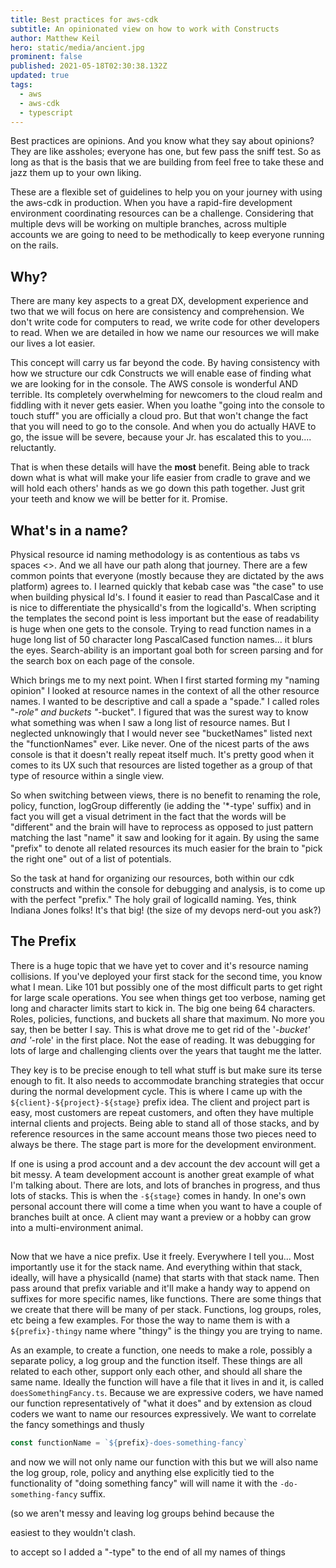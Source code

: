 ```yaml
---
title: Best practices for aws-cdk
subtitle: An opinionated view on how to work with Constructs
author: Matthew Keil
hero: static/media/ancient.jpg
prominent: false
published: 2021-05-18T02:30:38.132Z
updated: true
tags:
  - aws
  - aws-cdk
  - typescript
---
```


Best practices are opinions. And you know what they say about opinions? They are like assholes; everyone has one, but few pass the sniff test. So as long as that is the basis that we are building from feel free to take these and jazz them up to your own liking.

These are a flexible set of guidelines to help you on your journey with using the aws-cdk in production. When you have a rapid-fire development environment coordinating resources can be a challenge. Considering that multiple devs will be working on multiple branches, across multiple accounts we are going to need to be methodically to keep everyone running on the rails.

## Why?

There are many key aspects to a great DX, development experience and two that we will focus on here are consistency and comprehension. We don't write code for computers to read, we write code for other developers to read. When we are detailed in how we name our resources we will make our lives a lot easier.

This concept will carry us far beyond the code. By having consistency with how we structure our cdk Constructs we will enable ease of finding what we are looking for in the console. The AWS console is wonderful AND terrible. Its completely overwhelming for newcomers to the cloud realm and fiddling with it never gets easier. When you loathe "going into the console to touch stuff" you are officially a cloud pro. But that won't change the fact that you will need to go to the console. And when you do actually HAVE to go, the issue will be severe, because your Jr. has escalated this to you.... reluctantly.

That is when these details will have the **most** benefit. Being able to track down what is what will make your life easier from cradle to grave and we will hold each others' hands as we go down this path together. Just grit your teeth and know we will be better for it. Promise.

## What's in a name?

Physical resource id naming methodology is as contentious as tabs vs spaces <<waits for arguing to stop>>. And we all have our path along that journey. There are a few common points that everyone (mostly because they are dictated by the aws platform) agrees to. I learned quickly that kebab case was "the case" to use when building physical Id's. I found it easier to read than PascalCase and it is nice to differentiate the physicalId's from the logicalId's. When scripting the templates the second point is less important but the ease of readability is huge when one gets to the console. Trying to read function names in a huge long list of 50 character long PascalCased function names... it blurs the eyes. Search-ability is an important goal both for screen parsing and for the search box on each page of the console.

Which brings me to my next point. When I first started forming my "naming opinion" I looked at resource names in the context of all the other resource names. I wanted to be descriptive and call a spade a "spade." I called roles "_-role" and buckets "_-bucket". I figured that was the surest way to know what something was when I saw a long list of resource names. But I neglected unknowingly that I would never see "bucketNames" listed next the "functionNames" ever. Like never. One of the nicest parts of the aws console is that it doesn't really repeat itself much. It's pretty good when it comes to its UX such that resources are listed together as a group of that type of resource within a single view.

So when switching between views, there is no benefit to renaming the role, policy, function, logGroup differently (ie adding the '\*-type' suffix) and in fact you will get a visual detriment in the fact that the words will be "different" and the brain will have to reprocess as opposed to just pattern matching the last "name" it saw and looking for it again. By using the same "prefix" to denote all related resources its much easier for the brain to "pick the right one" out of a list of potentials.

So the task at hand for organizing our resources, both within our cdk constructs and within the console for debugging and analysis, is to come up with the perfect "prefix." The holy grail of logicalId naming. Yes, think Indiana Jones folks! It's that big! (the size of my devops nerd-out you ask?)

## The Prefix

There is a huge topic that we have yet to cover and it's resource naming collisions. If you've deployed your first stack for the second time, you know what I mean. Like 101 but possibly one of the most difficult parts to get right for large scale operations. You see when things get too verbose, naming get long and character limits start to kick in. The big one being 64 characters. Roles, policies, functions, and buckets all share that maximum. No more you say, then be better I say. This is what drove me to get rid of the '_-bucket' and '_-role' in the first place. Not the ease of reading. It was debugging for lots of large and challenging clients over the years that taught me the latter.

They key is to be precise enough to tell what stuff is but make sure its terse enough to fit. It also needs to accommodate branching strategies that occur during the normal development cycle. This is where I came up with the `${client}-${project}-${stage}` prefix idea. The client and project part is easy, most customers are repeat customers, and often they have multiple internal clients and projects. Being able to stand all of those stacks, and by reference resources in the same account means those two pieces need to always be there. The stage part is more for the development environment.

If one is using a prod account and a dev account the dev account will get a bit messy. A team development account is another great example of what I'm talking about. There are lots, and lots of branches in progress, and thus lots of stacks. This is when the `-${stage}` comes in handy. In one's own personal account there will come a time when you want to have a couple of branches built at once. A client may want a preview or a hobby can grow into a multi-environment animal.

##

Now that we have a nice prefix. Use it freely. Everywhere I tell you... Most importantly use it for the stack name. And everything within that stack, ideally, will have a physicalId (name) that starts with that stack name. Then pass around that prefix variable and it'll make a handy way to append on suffixes for more specific names, like functions. There are some things that we create that there will be many of per stack. Functions, log groups, roles, etc being a few examples. For those the way to name them is with a `${prefix}-thingy` name where "thingy" is the thingy you are trying to name.

As an example, to create a function, one needs to make a role, possibly a separate policy, a log group and the function itself. These things are all related to each other, support only each other, and should all share the same name. Ideally the function will have a file that it lives in and it, is called `doesSomethingFancy.ts`. Because we are expressive coders, we have named our function representatively of "what it does" and by extension as cloud coders we want to name our resources expressively. We want to correlate the fancy somethings and thusly

```typescript
const functionName = `${prefix}-does-something-fancy`
```

and now we will not only name our function with this but we will also name the log group, role, policy and anything else explicitly tied to the functionality of "doing something fancy" will will name it with the `-do-something-fancy` suffix.

(so we aren't messy and leaving log groups behind because the

easiest to they wouldn't clash.

to accept so I added a "-type" to the end of all my names of things
